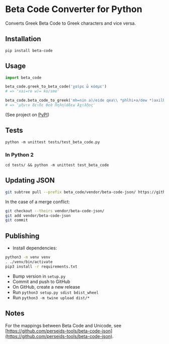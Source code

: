 # Beta Code Converter for Python

Converts Greek Beta Code to Greek characters and vice versa.

## Installation

`pip install beta-code`

## Usage

```python
import beta_code

beta_code.greek_to_beta_code('χαῖρε ὦ κόσμε')
# => 'xai=re w)= ko/sme'

beta_code.beta_code_to_greek('mh=nin a)/eide qea\\ *phlhi+a/dew *)axilh=os')
# => 'μῆνιν ἄειδε θεὰ Πηληϊάδεω Ἀχιλῆος'
```

(See project on [PyPI](https://pypi.org/project/beta-code/))

## Tests

`python -m unittest tests/test_beta_code.py`

### In Python 2

`cd tests/ && python -m unittest test_beta_code`

## Updating JSON

```bash
git subtree pull --prefix beta_code/vendor/beta-code-json/ https://github.com/perseids-tools/beta-code-json master --squash
```

In the case of a merge conflict:

```bash
git checkout --theirs vendor/beta-code-json/
git add vendor/beta-code-json
git commit
```

## Publishing

* Install dependencies:

```bash
python3 -m venv venv
. ./venv/bin/activate
pip3 install -r requirements.txt
```

* Bump version in `setup.py`
* Commit and push to GitHub
* On GitHub, create a new release
* Run `python3 setup.py sdist bdist_wheel`
* Run `python3 -m twine upload dist/*`

## Notes

For the mappings between Beta Code and Unicode, see [https://github.com/perseids-tools/beta-code-json](https://github.com/perseids-tools/beta-code-json).
